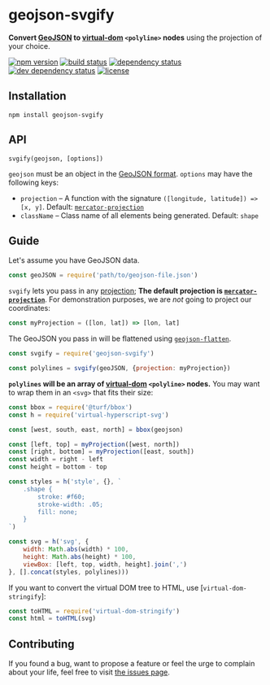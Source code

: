 # geojson-svgify

**Convert [GeoJSON](http://geojson.org/) to [virtual-dom](https://github.com/Matt-Esch/virtual-dom#virtual-dom) `<polyline>` nodes** using the projection of your choice.

[![npm version](https://img.shields.io/npm/v/geojson-svgify.svg)](https://www.npmjs.com/package/geojson-svgify)
[![build status](https://img.shields.io/travis/juliuste/geojson-svgify.svg)](https://travis-ci.org/juliuste/geojson-svgify)
[![dependency status](https://img.shields.io/david/juliuste/geojson-svgify.svg)](https://david-dm.org/juliuste/geojson-svgify)
[![dev dependency status](https://img.shields.io/david/dev/juliuste/geojson-svgify.svg)](https://david-dm.org/juliuste/geojson-svgify#info=devDependencies)
[![license](https://img.shields.io/github/license/juliuste/geojson-svgify.svg?style=flat)](LICENSE)

## Installation

```shell
npm install geojson-svgify
```

## API

```
svgify(geojson, [options])
```

`geojson` must be an object in the [GeoJSON format](http://geojson.org/). `options` may have the following keys:

- `projection` – A function with the signature `([longitude, latitude]) => [x, y]`. Default: [`mercator-projection`](https://github.com/zacbarton/node-mercator-projection#readme)
- `className` – Class name of all elements being generated. Default: `shape`

## Guide

Let's assume you have GeoJSON data.

```js
const geoJSON = require('path/to/geojson-file.json')
```

`svgify` lets you pass in any [projection](https://en.wikipedia.org/wiki/Map_projection); **The default projection is [`mercator-projection`](https://github.com/zacbarton/node-mercator-projection#readme)**. For demonstration purposes, we are *not* going to project our coordinates:

```js
const myProjection = ([lon, lat]) => [lon, lat]
```

The GeoJSON you pass in will be flattened using [`geojson-flatten`](https://github.com/mapbox/geojson-flatten#geojson-flatten).

```js
const svgify = require('geojson-svgify')

const polylines = svgify(geoJSON, {projection: myProjection})
```

**`polylines` will be an array of [virtual-dom](https://github.com/Matt-Esch/virtual-dom#virtual-dom) `<polyline>` nodes.** You may want to wrap them in an `<svg>` that fits their size:

```js
const bbox = require('@turf/bbox')
const h = require('virtual-hyperscript-svg')

const [west, south, east, north] = bbox(geojson)

const [left, top] = myProjection([west, north])
const [right, bottom] = myProjection([east, south])
const width = right - left
const height = bottom - top

const styles = h('style', {}, `
	.shape {
		stroke: #f60;
		stroke-width: .05;
		fill: none;
	}
`)

const svg = h('svg', {
    width: Math.abs(width) * 100,
    height: Math.abs(height) * 100,
    viewBox: [left, top, width, height].join(',')
}, [].concat(styles, polylines)))
```

If you want to convert the virtual DOM tree to HTML, use [`virtual-dom-stringify`]:

```js
const toHTML = require('virtual-dom-stringify')
const html = toHTML(svg)
```

## Contributing

If you found a bug, want to propose a feature or feel the urge to complain about your life, feel free to visit [the issues page](https://github.com/juliuste/geojson-svgify/issues).
